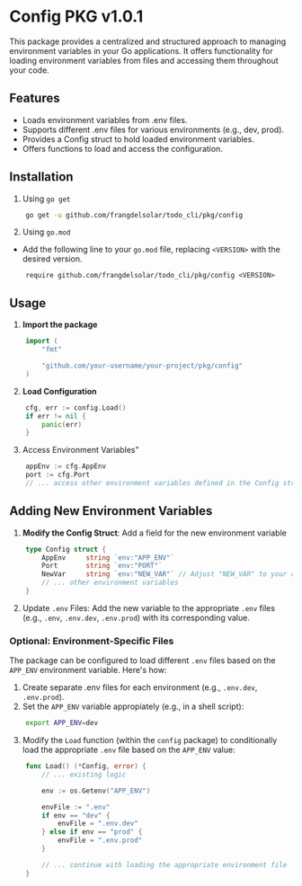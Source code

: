 # Config PKG v1.0.1
This package provides a centralized and structured approach to managing environment variables in your Go applications. It offers functionality for loading environment variables from files and accessing them throughout your code.

## Features
- Loads environment variables from .env files.
- Supports different .env files for various environments (e.g., dev, prod).
- Provides a Config struct to hold loaded environment variables.
- Offers functions to load and access the configuration.

## Installation
1. Using `go get`
```bash
    go get -u github.com/frangdelsolar/todo_cli/pkg/config
```

2. Using `go.mod`
- Add the following line to your `go.mod` file, replacing `<VERSION>` with the desired version.
```
    require github.com/frangdelsolar/todo_cli/pkg/config <VERSION>
```

## Usage 
1. **Import the package**
```go
    import (
        "fmt"

        "github.com/your-username/your-project/pkg/config"
    )
```

2. **Load Configuration**
```go
    cfg, err := config.Load()
    if err != nil {
        panic(err)
    }
```

3. Access Environment Variables"
```go
    appEnv := cfg.AppEnv
    port := cfg.Port
    // ... access other environment variables defined in the Config struct
```

## Adding New Environment Variables

1. **Modify the Config Struct**: Add a field for the new environment variable
```go
    type Config struct {
        AppEnv     string `env:"APP_ENV"`
        Port       string `env:"PORT"`
        NewVar     string `env:"NEW_VAR"` // Adjust "NEW_VAR" to your desired name
        // ... other environment variables
    }
```
2. Update `.env` Files: Add the new variable to the appropriate `.env` files (e.g., `.env`, `.env.dev`, `.env.prod`) with its corresponding value.

### Optional: Environment-Specific Files
The package can be configured to load different `.env` files based on the `APP_ENV` environment variable.  Here's how:

1. Create separate .env files for each environment (e.g., `.env.dev`, `.env.prod`).
2. Set the `APP_ENV` variable appropiately (e.g., in a shell script):
```bash
    export APP_ENV=dev
```
3. Modify the `Load` function (within the `config` package) to conditionally load the appropriate `.env` file based on the `APP_ENV` value:
```go
    func Load() (*Config, error) {
        // ... existing logic

        env := os.Getenv("APP_ENV")

        envFile := ".env"
        if env == "dev" {
            envFile = ".env.dev"
        } else if env == "prod" {
            envFile = ".env.prod"
        }

        // ... continue with loading the appropriate environment file
    }
```